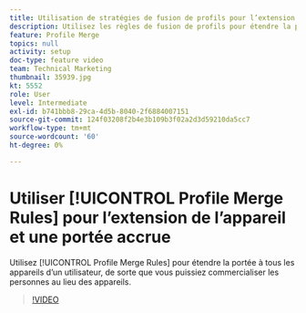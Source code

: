 ```yaml
---
title: Utilisation de stratégies de fusion de profils pour l’extension de périphérique et une portée accrue
description: Utilisez les règles de fusion de profils pour étendre la portée à tous les appareils d’un utilisateur, de sorte que vous puissiez commercialiser des personnes au lieu de périphériques.
feature: Profile Merge
topics: null
activity: setup
doc-type: feature video
team: Technical Marketing
thumbnail: 35939.jpg
kt: 5552
role: User
level: Intermediate
exl-id: b741bbb8-29ca-4d5b-8040-2f6884007151
source-git-commit: 124f03208f2b4e3b109b3f02a2d3d59210da5cc7
workflow-type: tm+mt
source-wordcount: '60'
ht-degree: 0%

---
```


# Utiliser [!UICONTROL Profile Merge Rules] pour l’extension de l’appareil et une portée accrue

Utilisez [!UICONTROL Profile Merge Rules] pour étendre la portée à tous les appareils d’un utilisateur, de sorte que vous puissiez commercialiser les personnes au lieu des appareils.

>[!VIDEO](https://video.tv.adobe.com/v/40022/?quality=12&learn=on&captions=fre_fr)
